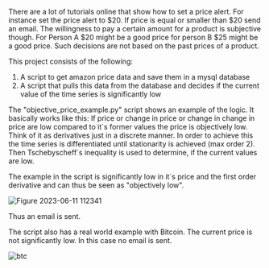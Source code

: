 There are a lot of tutorials online that show how to set a price alert. For instance set the price alert to $20. If price is equal or smaller than $20 send an email. The willingness to pay a certain amount for a product is subjective though. For Person A $20 might be a good price for person B $25 might be a good price. Such decisions are not based on the past prices of a product.

This project consists of the following:
1. A script to get amazon price data and save them in a mysql database
2. A script that pulls this data from the database and decides if the current value of the time series is significantly low

The "objective_price_example.py" script shows an example of the logic. It basically works like this:
If price or change in price or change in change in price are low compared to it´s former values the price is objectively low. Think of it as derivatives just in a discrete manner.
In order to achieve this the time series is differentiated until stationarity is achieved (max order 2). Then Tschebyscheff´s inequality is used to determine, if the current values are low.

The example in the script is significantly low in it´s price and the first order derivative and can thus be seen as "objectively low".

![Figure 2023-06-11 112341](https://github.com/mbuerg/objective_price_alert/assets/106337257/0248b14e-45f2-4c6c-902f-c61de511788a)

Thus an email is sent.

The script also has a real world example with Bitcoin. The current price is not significantly low. In this case no email is sent.

![btc](https://github.com/mbuerg/objective_price_alert/assets/106337257/6e24cbef-e92d-47f6-b68f-bae5abf86fae)
